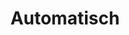 ---
draft: false
title: Automatisch
content:
  id: automatisch
  name: Automatisch
  logo: /images/development/nocode-lowcode/automatisch/logo.png
  website: https://automatisch.io/
  iframe_website: /website-iframe/development/nocode-lowcode/automatisch
  dashboardImage: /images/development/nocode-lowcode/automatisch/screenshot-1.png
  short_description: Automatisch helps you to automate your business processes without coding. Use our affordable cloud solution or self-host on your own servers.
  description: Automatisch helps you to automate your business processes without coding. Use our affordable cloud solution or self-host on your own servers and the best open-source Zapier alternative. Build workflow automation without spending time and money.
  features:
    - title: No vendor lock-in
      description: If you ever decide that Automatisch is no longer helpful for your business, you can switch to any other provider, which will be easier than switching from one cloud provider to another since you have all data and flexibility.
    - title: Data Privacy
      description: Companies dealing with sensitive user data, particularly in industries like healthcare and finance, or those based in Europe bound by General Data Protection Regulation (GDPR), cannot afford to share such information with external cloud services.
    - title: Open Source
      description: "Whether you're a software developer, a user, or an enthusiast, your feedback, suggestions, and contributions can help shape the direction of Automatisch's development. Anyone can have an impact on how Automatisch is being developed."
    - title: An opportunity to use different integrations easily
      description: It integrates with the most widely used online services in the market so you can grow your business by building workflows.
  screenshots:
    - /images/development/nocode-lowcode/automatisch/screenshot-1.png
    - /images/development/nocode-lowcode/automatisch/screenshot-2.webp
---